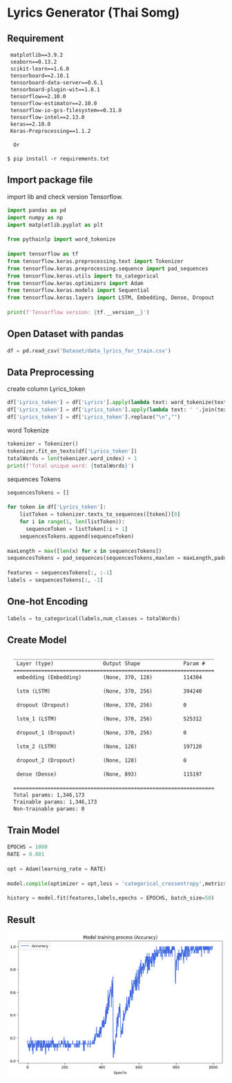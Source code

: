 # Lyrics Generator (Thai Somg)<br>
   ## Requirement<br>
     matplotlib==3.9.2
     seaborn==0.13.2
     scikit-learn==1.6.0
     tensorboard==2.10.1
     tensorboard-data-server==0.6.1
     tensorboard-plugin-wit==1.8.1
     tensorflow==2.10.0
     tensorflow-estimator==2.10.0
     tensorflow-io-gcs-filesystem==0.31.0
     tensorflow-intel==2.13.0
     keras==2.10.0
     Keras-Preprocessing==1.1.2
     
      Or
       
    $ pip install -r requirements.txt

## Import package file
   import lib and check version Tensorflow.
   ```python 
   import pandas as pd
   import numpy as np
   import matplotlib.pyplot as plt
   
   from pythainlp import word_tokenize
   
   import tensorflow as tf
   from tensorflow.keras.preprocessing.text import Tokenizer
   from tensorflow.keras.preprocessing.sequence import pad_sequences
   from tensorflow.keras.utils import to_categorical
   from tensorflow.keras.optimizers import Adam
   from tensorflow.keras.models import Sequential
   from tensorflow.keras.layers import LSTM, Embedding, Dense, Dropout
   
   print(f'Tensorflow version: {tf.__version__}')
   ```

## Open Dataset with pandas
   ```python 
   df = pd.read_csv('Dataset/data_lyrics_for_train.csv')
   ```
## Data Preprocessing
   create column Lyrics_token
   ```python 
   df['Lyrics_token'] = df['Lyrics'].apply(lambda text: word_tokenize(text,engine = 'newmm',keep_whitespace = False))
   df['Lyrics_token'] = df['Lyrics_token'].apply(lambda text: ' '.join(text))
   df['Lyrics_token'] = df['Lyrics_token'].replace("\n","")
   ```
  word Tokenize
   ```python 
   tokenizer = Tokenizer() 
   tokenizer.fit_on_texts(df['Lyrics_token'])
   totalWords = len(tokenizer.word_index) + 1 
   print(f'Total unique word: {totalWords}')
   ```
   sequences Tokens
   ```python 
   sequencesTokens = []
   
   for token in df['Lyrics_token']:
       listToken = tokenizer.texts_to_sequences([token])[0]
       for i in range(1, len(listToken)):
         sequenceToken = listToken[:i + 1]
       sequencesTokens.append(sequenceToken)

   maxLength = max([len(x) for x in sequencesTokens])
   sequencesTokens = pad_sequences(sequencesTokens,maxlen = maxLength,padding = 'pre')
   
   features = sequencesTokens[:, :-1]
   labels = sequencesTokens[:, -1] 
   ```
## One-hot Encoding
   ```python
   labels = to_categorical(labels,num_classes = totalWords)
   ```

## Create Model
      _________________________________________________________________
       Layer (type)                Output Shape              Param #   
      =================================================================
       embedding (Embedding)       (None, 370, 128)          114304    
                                                                       
       lstm (LSTM)                 (None, 370, 256)          394240    
                                                                       
       dropout (Dropout)           (None, 370, 256)          0         
                                                                       
       lstm_1 (LSTM)               (None, 370, 256)          525312    
                                                                       
       dropout_1 (Dropout)         (None, 370, 256)          0         
                                                                       
       lstm_2 (LSTM)               (None, 128)               197120    
                                                                       
       dropout_2 (Dropout)         (None, 128)               0         
                                                                       
       dense (Dense)               (None, 893)               115197    
                                                                       
      =================================================================
      Total params: 1,346,173
      Trainable params: 1,346,173
      Non-trainable params: 0

## Train Model
   ```python
   EPOCHS = 1000
   RATE = 0.001
   
   opt = Adam(learning_rate = RATE)
   
   model.compile(optimizer = opt,loss = 'categorical_crossentropy',metrics = ['accuracy'])
   
   history = model.fit(features,labels,epochs = EPOCHS, batch_size=50)
   ```

## Result
   <img src="Result/output.png" alt="Alt text" title="Optional title">






